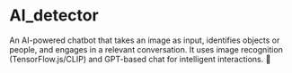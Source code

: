 # AI_detector
An AI-powered chatbot that takes an image as input, identifies objects or people, and engages in a relevant conversation. It uses image recognition (TensorFlow.js/CLIP) and GPT-based chat for intelligent interactions. 🚀
